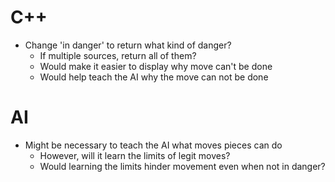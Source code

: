# C++
- Change 'in danger' to return what kind of danger?
	- If multiple sources, return all of them?
	- Would make it easier to display why move can't be done
	- Would help teach the AI why the move can not be done

# AI
- Might be necessary to teach the AI what moves pieces can do
	- However, will it learn the limits of legit moves?
	- Would learning the limits hinder movement even when not in danger?
